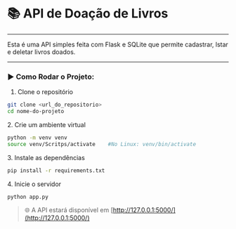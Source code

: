 # 📚 API de Doação de Livros

---

Esta é uma API simples feita com Flask e SQLite que permite cadastrar, lstar e deletar livros doados.

---

### ▶️ Como Rodar o Projeto:

1. Clone o repositório
    

``` bash
git clone <url_do_repositorio>
cd nome-do-projeto

 ```

2\. Crie um ambiente virtual

``` bash
python -m venv venv
source venv/Scritps/activate    #No Linux: venv/bin/activate

 ```

3\. Instale as dependências

``` bash
pip install -r requirements.txt

 ```

4\. Inicie o servidor

``` bash
python app.py

 ```

> 🌐 A API estará disponível em [http://127.0.0.1:5000/](http://127.0.0.1:5000/)
